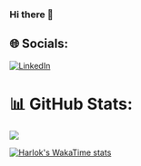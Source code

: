 ### Hi there 👋
<!--
**PasterLak/PasterLak** is a ✨ _special_ ✨ repository because its `README.md` (this file) appears on your GitHub profile.

Here are some ideas to get you started:

- 🔭 I’m currently working on ...
- 🌱 I’m currently learning ...
- 👯 I’m looking to collaborate on ...
- 🤔 I’m looking for help with ...
- 💬 Ask me about ...
- 📫 How to reach me: ...
- 😄 Pronouns: ...
- ⚡ Fun fact: ...
\&layout=compact
<p>
  <img src="https://img.shields.io/youtube/channel/subscribers/UCwH5iKIf2u6HHVXmkB1bReg">  
</p>

<p>
  <img src="https://visitcount.itsvg.in/api?id=PasterLak&icon=5&color=11">  
</p>

compact/pie
-->
## 🌐 Socials:
[![LinkedIn](https://img.shields.io/badge/LinkedIn-%230077B5.svg?logo=linkedin&logoColor=white)](https://linkedin.com/in/pasterlak) 
# 📊 GitHub Stats:
<p>
  <img src="https://github-readme-stats.vercel.app/api/top-langs/?username=PasterLak&layout=compact">  
</p>

[![Harlok's WakaTime stats](https://github-readme-stats.vercel.app/api/wakatime?username=@018e27ac-c657-4924-89bb-21c16b1ca683)](https://github.com/anuraghazra/github-readme-stats)
